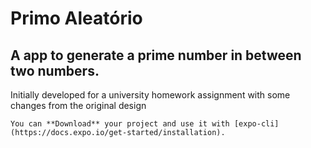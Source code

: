 # Primo Aleatório

## A app to generate a prime number in between two numbers.

Initially developed for a university homework assignment with some changes from the original design

```
You can **Download** your project and use it with [expo-cli](https://docs.expo.io/get-started/installation).
```
